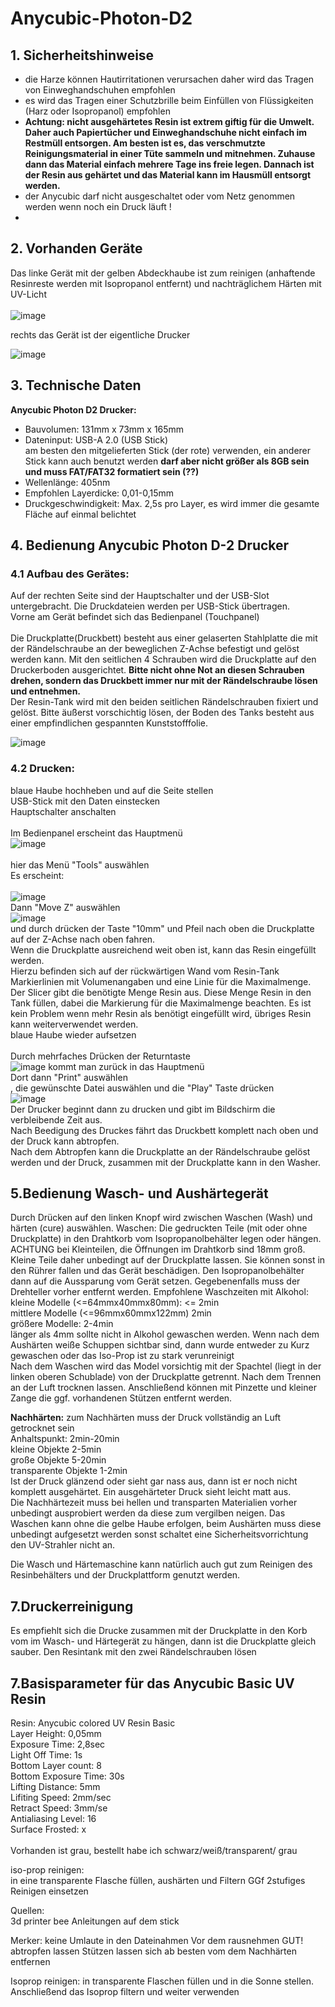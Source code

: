# Anycubic-Photon-D2
## 1. Sicherheitshinweise
- die Harze können Hautirritationen verursachen daher wird das Tragen von Einweghandschuhen empfohlen<br>
- es wird das Tragen einer Schutzbrille beim Einfüllen von Flüssigkeiten (Harz oder Isopropanol) empfohlen<br>
- <b>Achtung: nicht ausgehärtetes Resin ist extrem giftig für die Umwelt. Daher auch Papiertücher und Einweghandschuhe nicht einfach im Restmüll entsorgen. Am besten ist es, das verschmutzte Reinigungsmaterial in einer Tüte sammeln und mitnehmen. Zuhause dann das Material einfach mehrere Tage ins freie legen. Dannach ist der Resin aus gehärtet und das Material kann im Hausmüll entsorgt werden.</b>
- der Anycubic darf nicht ausgeschaltet oder vom Netz genommen werden wenn noch ein Druck läuft !<br>
- 

## 2. Vorhanden Geräte
Das linke Gerät mit der gelben Abdeckhaube ist zum reinigen (anhaftende Resinreste werden mit Isopropanol entfernt) und nachträglichem Härten mit UV-Licht<br>
<br>
![image](https://github.com/makerspace-wi/Anycubic-Photon-D2/assets/126797902/80e512b4-5a34-4ffb-9f82-badab4c5515c)


rechts das Gerät ist der eigentliche Drucker<br>


![image](https://github.com/makerspace-wi/Anycubic-Photon-D2/assets/126797902/92d574fc-f1d7-408b-8994-8d4bbd0884aa)
<br>
## 3. Technische Daten
<b>Anycubic Photon D2 Drucker:</b><br>
  - Bauvolumen: 131mm x 73mm x 165mm <br>
  - Dateninput: USB-A 2.0 (USB Stick) <br>
  am besten den mitgelieferten Stick (der rote) verwenden, ein anderer Stick kann auch benutzt werden <b>darf aber nicht größer als 8GB sein und muss FAT/FAT32 formatiert sein (??)</b><br>
  - Wellenlänge: 405nm <br>
  - Empfohlen Layerdicke: 0,01-0,15mm<br>
  - Druckgeschwindigkeit: Max. 2,5s pro Layer, es wird immer die gesamte Fläche auf einmal belichtet<br>
  
## 4. Bedienung Anycubic Photon D-2 Drucker<br>
### 4.1 Aufbau des Gerätes:
Auf der rechten Seite sind der Hauptschalter und der USB-Slot untergebracht. Die Druckdateien werden per USB-Stick übertragen.<br>
Vorne am Gerät befindet sich das Bedienpanel (Touchpanel)<br>
<br>
Die Druckplatte(Druckbett) besteht aus einer gelaserten Stahlplatte die mit der Rändelschraube an der beweglichen Z-Achse befestigt und gelöst werden kann. Mit den seitlichen 4 Schrauben wird die Druckplatte auf den Druckerboden ausgerichtet. <b>Bitte nicht ohne Not an diesen Schrauben drehen, sondern das Druckbett immer nur mit der Rändelschraube lösen und entnehmen.</b><br>
Der Resin-Tank wird mit den beiden seitlichen Rändelschrauben fixiert und gelöst. Bitte äußerst vorschichtig lösen, der Boden des Tanks besteht aus einer empfindlichen gespannten Kunststofffolie.<br>

![image](https://github.com/makerspace-wi/Anycubic-Photon-D2/assets/126797902/8564bbf8-2598-436a-9f87-0dad66c61348)

 ### 4.2 Drucken:<br>
  blaue Haube hochheben und auf die Seite stellen<br>
  USB-Stick mit den Daten einstecken<br>
  Hauptschalter anschalten<br>
  <br>
  Im Bedienpanel erscheint das Hauptmenü<br>
  ![image](https://github.com/makerspace-wi/Anycubic-Photon-D2/assets/126797902/d1b7887b-b49a-4d38-b2d8-b7b292b17c1b)<br>
  <br>
hier das Menü "Tools" auswählen<br>
Es erscheint:<br>
<br>
  ![image](https://github.com/makerspace-wi/Anycubic-Photon-D2/assets/126797902/d826a4e0-e869-41f3-ba94-4cb76be520b5)
<br>
Dann "Move Z" auswählen<br>
![image](https://github.com/makerspace-wi/Anycubic-Photon-D2/assets/126797902/75fe8db6-f163-4f5b-96ce-dbc8c6617bcf)
<br>
und durch drücken der Taste "10mm" und Pfeil nach oben die Druckplatte auf der Z-Achse nach oben fahren.<br>
Wenn die Druckplatte ausreichend weit oben ist, kann das Resin eingefüllt werden.<br>
Hierzu befinden sich auf der rückwärtigen Wand vom Resin-Tank Markierlinien mit Volumenangaben und eine Linie für die Maximalmenge. Der Slicer gibt die benötigte Menge Resin aus. Diese Menge Resin in den Tank füllen, dabei die Markierung für die Maximalmenge beachten. Es ist kein Problem wenn mehr Resin als benötigt eingefüllt wird, übriges Resin kann weiterverwendet werden.
<br>
blaue Haube wieder aufsetzen<br>
<br>
Durch mehrfaches Drücken der Returntaste<br>
![image](https://github.com/makerspace-wi/Anycubic-Photon-D2/assets/126797902/a5e1af36-5444-4378-9149-210148c6a5e5)
kommt man zurück in das Hauptmenü<br>
Dort dann "Print" auswählen<br>, die gewünschte Datei auswählen und die "Play" Taste drücken<br>
![image](https://github.com/makerspace-wi/Anycubic-Photon-D2/assets/126797902/5c9e8aba-3135-492e-b076-1c6f6021f47c)<br>
Der Drucker beginnt dann zu drucken und gibt im Bildschirm die verbleibende Zeit aus.<br>
Nach Beedigung des Druckes fährt das Druckbett komplett nach oben und der Druck kann abtropfen.<br>
Nach dem Abtropfen kann die Druckplatte an der Rändelschraube gelöst werden und der Druck, zusammen mit der Druckplatte kann in den Washer.

## 5.Bedienung Wasch- und Aushärtegerät
Durch Drücken auf den linken Knopf wird zwischen Waschen (Wash) und härten (cure) auswählen. 
Waschen:
Die gedruckten Teile (mit oder ohne Druckplatte) in den Drahtkorb vom Isopropanolbehälter legen oder hängen. ACHTUNG bei Kleinteilen, die Öffnungen im Drahtkorb sind 18mm groß. Kleine Teile daher unbedingt auf der Druckplatte lassen. Sie können sonst in den Rührer fallen und das Gerät beschädigen. Den Isopropanolbehälter dann auf die Aussparung vom Gerät setzen. Gegebenenfalls muss der Drehteller vorher entfernt werden. 
Empfohlene Waschzeiten mit Alkohol:<br>
kleine Modelle (<=64mmx40mmx80mm): <= 2min<br>
mittlere Modelle (<=96mmx60mmx122mm) 2min<br>
größere Modelle: 2-4min<br>
länger als 4mm sollte nicht in Alkohol gewaschen werden. Wenn nach dem Aushärten weiße Schuppen sichtbar sind, dann wurde entweder zu Kurz gewaschen oder das Iso-Prop ist zu stark verunreinigt<br>
Nach dem Waschen wird das Model vorsichtig mit der Spachtel (liegt in der linken oberen Schublade) von der Druckplatte getrennt. Nach dem Trennen an der Luft trocknen lassen. Anschließend können mit Pinzette und kleiner Zange die ggf. vorhandenen Stützen entfernt werden.

<b>Nachhärten:</b>
zum Nachhärten muss der Druck vollständig an Luft getrocknet sein<br>
Anhaltspunkt: 2min-20min<br>
kleine Objekte 2-5min<br>
große Objekte 5-20min<br>
transparente Objekte  1-2min<br>
Ist der Druck glänzend oder sieht gar nass aus, dann ist er noch nicht komplett ausgehärtet. Ein ausgehärteter Druck sieht leicht matt aus.<br>
Die Nachhärtezeit muss bei hellen und transparten Materialien vorher unbedingt ausprobiert werden da diese zum vergilben neigen.
Das Waschen kann ohne die gelbe Haube erfolgen, beim Aushärten muss diese unbedingt aufgesetzt werden sonst schaltet eine Sicherheitsvorrichtung den UV-Strahler nicht an.<br>

Die Wasch und Härtemaschine kann natürlich auch gut zum Reinigen des Resinbehälters und der Druckplattform genutzt werden. 


## 7.Druckerreinigung
Es empfiehlt sich die Drucke zusammen mit der Druckplatte in den Korb vom im Wasch- und Härtegerät zu hängen, dann ist die Druckplatte gleich sauber.  Den Resintank mit den zwei Rändelschrauben lösen



## 7.Basisparameter für das Anycubic Basic UV Resin<br>
Resin: Anycubic colored UV Resin Basic<br>
Layer Height: 0,05mm<br>
Exposure Time: 2,8sec<br>
Light Off Time: 1s<br>
Bottom Layer count: 8<br>
Bottom Exposure Time: 30s<br>
Lifting Distance: 5mm<br>
Lifiting Speed: 2mm/sec<br>
Retract Speed: 3mm/se<br>
Antialiasing Level: 16<br>
Surface Frosted: x<br>
<br>
Vorhanden ist grau, bestellt habe ich schwarz/weiß/transparent/ grau<br>




iso-prop reinigen:<br>
in eine transparente Flasche füllen, aushärten und Filtern
GGf 2stufiges Reinigen einsetzen<br>

Quellen:<br>
3d printer bee
Anleitungen auf dem stick

Merker: keine Umlaute in den Dateinahmen
Vor dem rausnehmen GUT! abtropfen lassen
Stützen lassen sich ab besten vom dem Nachhärten entfernen

Isoprop reinigen: in transparente Flaschen füllen und in die Sonne stellen. Anschließend das Isoprop filtern und weiter verwenden


